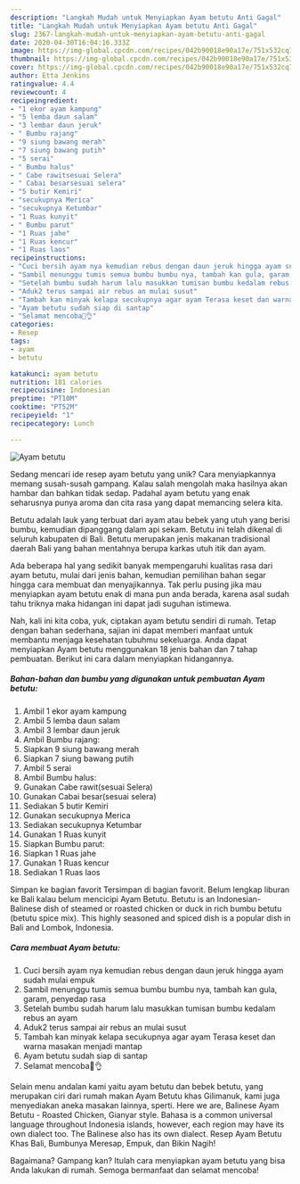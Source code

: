 ```yaml
---
description: "Langkah Mudah untuk Menyiapkan Ayam betutu Anti Gagal"
title: "Langkah Mudah untuk Menyiapkan Ayam betutu Anti Gagal"
slug: 2367-langkah-mudah-untuk-menyiapkan-ayam-betutu-anti-gagal
date: 2020-04-30T16:04:16.333Z
image: https://img-global.cpcdn.com/recipes/042b90018e90a17e/751x532cq70/ayam-betutu-foto-resep-utama.jpg
thumbnail: https://img-global.cpcdn.com/recipes/042b90018e90a17e/751x532cq70/ayam-betutu-foto-resep-utama.jpg
cover: https://img-global.cpcdn.com/recipes/042b90018e90a17e/751x532cq70/ayam-betutu-foto-resep-utama.jpg
author: Etta Jenkins
ratingvalue: 4.4
reviewcount: 4
recipeingredient:
- "1 ekor ayam kampung"
- "5 lemba daun salam"
- "3 lembar daun jeruk"
- " Bumbu rajang"
- "9 siung bawang merah"
- "7 siung bawang putih"
- "5 serai"
- " Bumbu halus"
- " Cabe rawitsesuai Selera"
- " Cabai besarsesuai selera"
- "5 butir Kemiri"
- "secukupnya Merica"
- "secukupnya Ketumbar"
- "1 Ruas kunyit"
- " Bumbu parut"
- "1 Ruas jahe"
- "1 Ruas kencur"
- "1 Ruas laos"
recipeinstructions:
- "Cuci bersih ayam nya kemudian rebus dengan daun jeruk hingga ayam sudah mulai empuk"
- "Sambil menunggu tumis semua bumbu bumbu nya, tambah kan gula, garam, penyedap rasa"
- "Setelah bumbu sudah harum lalu masukkan tumisan bumbu kedalam rebus an ayam"
- "Aduk2 terus sampai air rebus an mulai susut"
- "Tambah kan minyak kelapa secukupnya agar ayam Terasa keset dan warna masakan menjadi mantap"
- "Ayam betutu sudah siap di santap"
- "Selamat mencoba🙏👌"
categories:
- Resep
tags:
- ayam
- betutu

katakunci: ayam betutu 
nutrition: 181 calories
recipecuisine: Indonesian
preptime: "PT10M"
cooktime: "PT52M"
recipeyield: "1"
recipecategory: Lunch

---
```



![Ayam betutu](https://img-global.cpcdn.com/recipes/042b90018e90a17e/751x532cq70/ayam-betutu-foto-resep-utama.jpg)

Sedang mencari ide resep ayam betutu yang unik? Cara menyiapkannya memang susah-susah gampang. Kalau salah mengolah maka hasilnya akan hambar dan bahkan tidak sedap. Padahal ayam betutu yang enak seharusnya punya aroma dan cita rasa yang dapat memancing selera kita.

Betutu adalah lauk yang terbuat dari ayam atau bebek yang utuh yang berisi bumbu, kemudian dipanggang dalam api sekam. Betutu ini telah dikenal di seluruh kabupaten di Bali. Betutu merupakan jenis makanan tradisional daerah Bali yang bahan mentahnya berupa karkas utuh itik dan ayam.

Ada beberapa hal yang sedikit banyak mempengaruhi kualitas rasa dari ayam betutu, mulai dari jenis bahan, kemudian pemilihan bahan segar hingga cara membuat dan menyajikannya. Tak perlu pusing jika mau menyiapkan ayam betutu enak di mana pun anda berada, karena asal sudah tahu triknya maka hidangan ini dapat jadi suguhan istimewa.


Nah, kali ini kita coba, yuk, ciptakan ayam betutu sendiri di rumah. Tetap dengan bahan sederhana, sajian ini dapat memberi manfaat untuk membantu menjaga kesehatan tubuhmu sekeluarga. Anda dapat menyiapkan Ayam betutu menggunakan 18 jenis bahan dan 7 tahap pembuatan. Berikut ini cara dalam menyiapkan hidangannya.

<!--inarticleads1-->

##### Bahan-bahan dan bumbu yang digunakan untuk pembuatan Ayam betutu:

1. Ambil 1 ekor ayam kampung
1. Ambil 5 lemba daun salam
1. Ambil 3 lembar daun jeruk
1. Ambil  Bumbu rajang:
1. Siapkan 9 siung bawang merah
1. Siapkan 7 siung bawang putih
1. Ambil 5 serai
1. Ambil  Bumbu halus:
1. Gunakan  Cabe rawit(sesuai Selera)
1. Gunakan  Cabai besar(sesuai selera)
1. Sediakan 5 butir Kemiri
1. Gunakan secukupnya Merica
1. Sediakan secukupnya Ketumbar
1. Gunakan 1 Ruas kunyit
1. Siapkan  Bumbu parut:
1. Siapkan 1 Ruas jahe
1. Gunakan 1 Ruas kencur
1. Sediakan 1 Ruas laos


Simpan ke bagian favorit Tersimpan di bagian favorit. Belum lengkap liburan ke Bali kalau belum mencicipi Ayam Betutu. Betutu is an Indonesian-Balinese dish of steamed or roasted chicken or duck in rich bumbu betutu (betutu spice mix). This highly seasoned and spiced dish is a popular dish in Bali and Lombok, Indonesia. 

<!--inarticleads2-->

##### Cara membuat Ayam betutu:

1. Cuci bersih ayam nya kemudian rebus dengan daun jeruk hingga ayam sudah mulai empuk
1. Sambil menunggu tumis semua bumbu bumbu nya, tambah kan gula, garam, penyedap rasa
1. Setelah bumbu sudah harum lalu masukkan tumisan bumbu kedalam rebus an ayam
1. Aduk2 terus sampai air rebus an mulai susut
1. Tambah kan minyak kelapa secukupnya agar ayam Terasa keset dan warna masakan menjadi mantap
1. Ayam betutu sudah siap di santap
1. Selamat mencoba🙏👌


Selain menu andalan kami yaitu ayam betutu dan bebek betutu, yang merupakan ciri dari rumah makan Ayam Betutu khas Gilimanuk, kami juga menyediakan aneka masakan lainnya, sperti. Here we are, Balinese Ayam Betutu - Roasted Chicken, Gianyar style. Bahasa is a common universal language throughout Indonesia islands, however, each region may have its own dialect too. The Balinese also has its own dialect. Resep Ayam Betutu Khas Bali, Bumbunya Meresap, Empuk, dan Bikin Nagih! 

Bagaimana? Gampang kan? Itulah cara menyiapkan ayam betutu yang bisa Anda lakukan di rumah. Semoga bermanfaat dan selamat mencoba!
